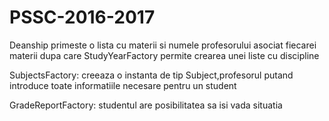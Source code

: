 # PSSC-2016-2017

Deanship primeste o lista cu materii si numele profesorului asociat fiecarei materii dupa care StudyYearFactory permite crearea
unei liste cu discipline

SubjectsFactory: creeaza o instanta de tip Subject,profesorul putand introduce toate informatiile necesare pentru un student 

GradeReportFactory: studentul are posibilitatea sa isi vada situatia 

